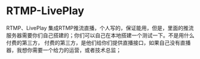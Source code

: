 # RTMP-LivePlay
RTMP、LivePlay
集成RTMP推流直播，个人写的，保证能用，但是，里面的推流服务器需要你们自己搭建的；你们可以自己在本地搭建一个测试一下。不是用什么付费的第三方，
付费的第三方，是他们给你们提供直播接口，如果自己没有直播器，我想你需要一个给力的运营，或者技术总监；
